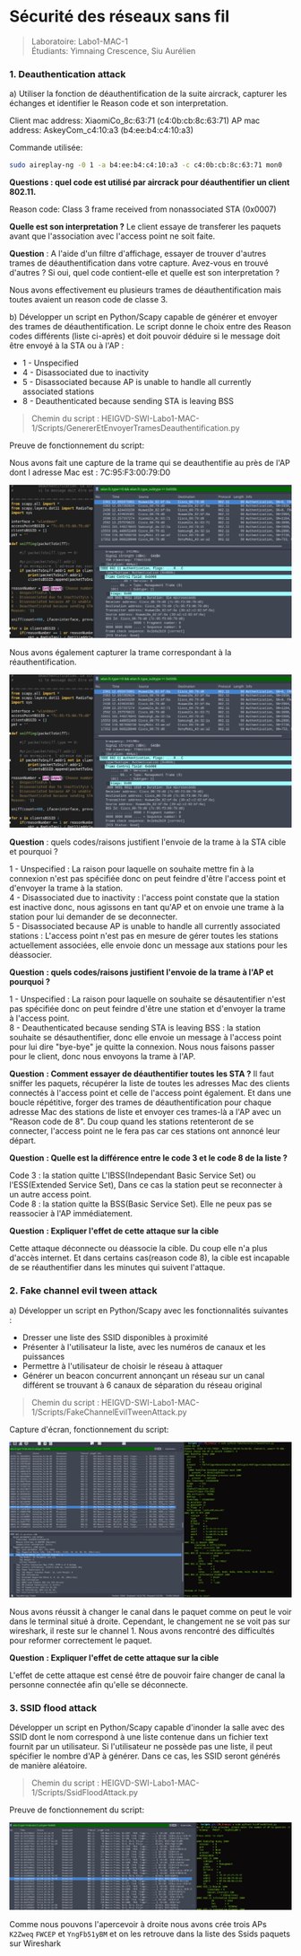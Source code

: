 # Sécurité des réseaux sans fil
> Laboratoire: Labo1-MAC-1   
> Étudiants: Yimnaing Crescence, Siu Aurélien

### 1. Deauthentication attack

a) Utiliser la fonction de déauthentification de la suite aircrack, capturer les échanges et identifier le Reason code et son interpretation.

Client mac address: XiaomiCo_8c:63:71 (c4:0b:cb:8c:63:71)
AP mac address: AskeyCom_c4:10:a3 (b4:ee:b4:c4:10:a3)

Commande utilisée: 

```sh
sudo aireplay-ng -0 1 -a b4:ee:b4:c4:10:a3 -c c4:0b:cb:8c:63:71 mon0
```

**Questions : quel code est utilisé par aircrack pour déauthentifier un client 802.11.**

Reason code: Class 3 frame received from nonassociated STA (0x0007)

**Quelle est son interpretation ?**
Le client essaye de transferer les paquets avant que l'association avec l'access point ne soit faite.

__Question__ : A l'aide d'un filtre d'affichage, essayer de trouver d'autres trames de déauthentification dans votre capture. Avez-vous en trouvé d'autres ? Si oui, quel code contient-elle et quelle est son interpretation ?

Nous avons effectivement eu plusieurs trames de déauthentification mais toutes avaient un reason code de classe 3.

b) Développer un script en Python/Scapy capable de générer et envoyer des trames de déauthentification. Le script donne le choix entre des Reason codes différents (liste ci-après) et doit pouvoir déduire si le message doit être envoyé à la STA ou à l'AP :
* 1 - Unspecified
* 4 - Disassociated due to inactivity
* 5 - Disassociated because AP is unable to handle all currently associated stations
* 8 - Deauthenticated because sending STA is leaving BSS

> Chemin du script : HEIGVD-SWI-Labo1-MAC-1/Scripts/GenererEtEnvoyerTramesDeauthentification.py

Preuve de fonctionnement du script:

Nous avons fait une capture de la trame qui se deauthentifie au près de l'AP dont l adresse Mac est : 7C:95:F3:00:79:D0 


![](images/deauthentification-screen.png)


Nous avons également capturer la trame correspondant à la réauthentification.

![](images/deauthentification-screen.png)   

__Question__ : quels codes/raisons justifient l'envoie de la trame à la STA cible et pourquoi ?

1 - Unspecified :  La raison pour laquelle on souhaite mettre fin à la connexion n'est pas spécifiée donc on peut feindre d'être l'access point et d'envoyer la trame à la station.<br/>
4 - Disassociated due to inactivity : l'access point constate que la station est inactive donc, nous agissons en tant qu'AP et on envoie une trame à la station pour lui demander de se deconnecter.  
5 - Disassociated because AP is unable to handle all currently associated stations : L'access point n'est pas en mesure de gérer toutes les stations actuellement associées, elle envoie donc un message aux stations pour les déassocier.

__Question__ **: quels codes/raisons justifient l'envoie de la trame à l'AP et pourquoi ?**

1 - Unspecified : La raison pour laquelle on souhaite se désautentifier n'est pas spécifiée donc on peut feindre d'être une station et d'envoyer la trame à l'access point.<br/>
8 - Deauthenticated because sending STA is leaving BSS : la station souhaite se désauthentifier, donc elle envoie un message à l'access point pour lui dire "bye-bye" je quitte la connexion. Nous nous faisons passer pour le client, donc nous envoyons la trame à l'AP.

__Question__ **: Comment essayer de déauthentifier toutes les STA ?**
Il faut sniffer les paquets, récupérer la liste de toutes les adresses Mac des clients connectés à l'access point et celle de l'access point également. Et dans une boucle répétitive, forger des trames de déauthentification pour chaque adresse Mac des stations de liste et envoyer ces trames-là a l'AP avec un "Reason code de 8". Du coup quand les stations retenteront de se connecter, l'access point ne le fera pas car ces stations ont annoncé leur départ.<br/>

__Question__ **: Quelle est la différence entre le code 3 et le code 8 de la liste ?**

Code 3 : la station quitte L'IBSS(Independant Basic Service Set) ou l'ESS(Extended Service Set), Dans ce cas la station peut se reconnecter à un autre access point.<br/>
Code 8 : la station quitte la BSS(Basic Service Set). Elle ne peux pas se reassocier à l'AP immédiatement.

__Question__ **: Expliquer l'effet de cette attaque sur la cible**

Cette attaque déconnecte ou déassocie la cible. Du coup elle n'a plus d'accès internet. Et dans certains cas(reason code 8), la cible est incapable de se réauthentifier dans les minutes qui suivent l'attaque.

### 2. Fake channel evil tween attack

a)	Développer un script en Python/Scapy avec les fonctionnalités suivantes :

* Dresser une liste des SSID disponibles à proximité
* Présenter à l'utilisateur la liste, avec les numéros de canaux et les puissances
* Permettre à l'utilisateur de choisir le réseau à attaquer
* Générer un beacon concurrent annonçant un réseau sur un canal différent se trouvant à 6 canaux de séparation du réseau original

> Chemin du script : HEIGVD-SWI-Labo1-MAC-1/Scripts/FakeChannelEvilTweenAttack.py

Capture d'écran, fonctionnement du script:

![](images/FakeChannelEvil.png)

Nous avons réussit à changer le canal dans le paquet comme on peut le voir dans le terminal situé à droite. Cependant, le changement ne se voit pas sur wireshark, il reste sur le channel 1. Nous avons rencontré des difficultés pour reformer correctement le paquet.

__Question__ **: Expliquer l'effet de cette attaque sur la cible**

L'effet de cette attaque est censé être de pouvoir faire changer de canal la personne connectée afin qu'elle se déconnecte.


### 3. SSID flood attack

Développer un script en Python/Scapy capable d'inonder la salle avec des SSID dont le nom correspond à une liste contenue dans un fichier text fournit par un utilisateur. Si l'utilisateur ne possède pas une liste, il peut spécifier le nombre d'AP à générer. Dans ce cas, les SSID seront générés de manière aléatoire.

> Chemin du script : HEIGVD-SWI-Labo1-MAC-1/Scripts/SsidFloodAttack.py

Preuve de  fonctionnement du script:


![](images/ssidflood_proof.png)

Comme nous pouvons l'apercevoir à droite nous avons crée trois APs ``K2Zweq``  ``FWCEP`` et ``YngFb51yBM`` et on les retrouve dans la liste des Ssids paquets sur Wireshark